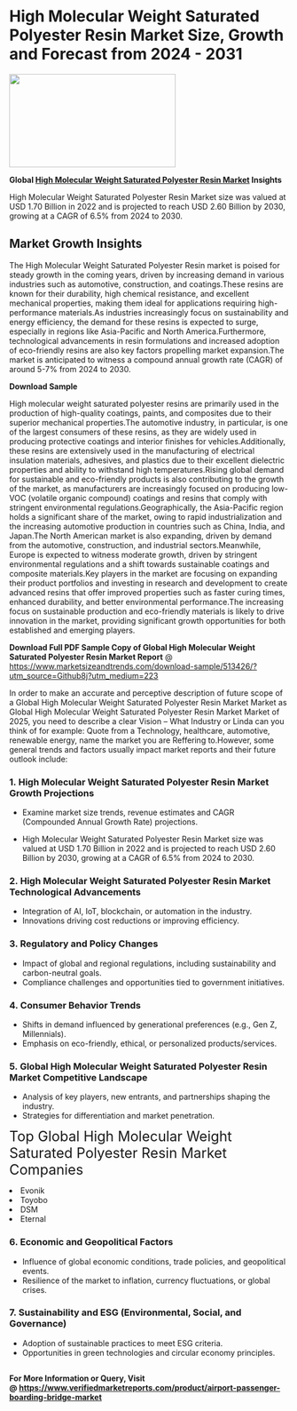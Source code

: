 <H1>High Molecular Weight Saturated Polyester Resin Market Size, Growth and Forecast from 2024 - 2031</H1><img class="aligncenter size-medium wp-image-584254" src="https://thirdeyenews.in/wp-content/uploads/2024/09/Global-Market-Research-300x168.jpeg" alt="" width="300" height="168" /><p><strong>Global&nbsp;<a href="https://www.marketsizeandtrends.com/download-sample/513426/?utm_source=Github8j?utm_medium=223">High Molecular Weight Saturated Polyester Resin Market</a> Insights</strong></p><p>High Molecular Weight Saturated Polyester Resin Market size was valued at USD 1.70 Billion in 2022 and is projected to reach USD 2.60 Billion by 2030, growing at a CAGR of 6.5% from 2024 to 2030.</p><p><h2>Market Growth Insights</h2> <p>The High Molecular Weight Saturated Polyester Resin market is poised for steady growth in the coming years, driven by increasing demand in various industries such as automotive, construction, and coatings.These resins are known for their durability, high chemical resistance, and excellent mechanical properties, making them ideal for applications requiring high-performance materials.As industries increasingly focus on sustainability and energy efficiency, the demand for these resins is expected to surge, especially in regions like Asia-Pacific and North America.Furthermore, technological advancements in resin formulations and increased adoption of eco-friendly resins are also key factors propelling market expansion.The market is anticipated to witness a compound annual growth rate (CAGR) of around 5-7% from 2024 to 2030.</p> <p><strong>Download Sample</strong></p> <p>High molecular weight saturated polyester resins are primarily used in the production of high-quality coatings, paints, and composites due to their superior mechanical properties.The automotive industry, in particular, is one of the largest consumers of these resins, as they are widely used in producing protective coatings and interior finishes for vehicles.Additionally, these resins are extensively used in the manufacturing of electrical insulation materials, adhesives, and plastics due to their excellent dielectric properties and ability to withstand high temperatures.Rising global demand for sustainable and eco-friendly products is also contributing to the growth of the market, as manufacturers are increasingly focused on producing low-VOC (volatile organic compound) coatings and resins that comply with stringent environmental regulations.Geographically, the Asia-Pacific region holds a significant share of the market, owing to rapid industrialization and the increasing automotive production in countries such as China, India, and Japan.The North American market is also expanding, driven by demand from the automotive, construction, and industrial sectors.Meanwhile, Europe is expected to witness moderate growth, driven by stringent environmental regulations and a shift towards sustainable coatings and composite materials.Key players in the market are focusing on expanding their product portfolios and investing in research and development to create advanced resins that offer improved properties such as faster curing times, enhanced durability, and better environmental performance.The increasing focus on sustainable production and eco-friendly materials is likely to drive innovation in the market, providing significant growth opportunities for both established and emerging players.<p><span class=""><strong>Download Full PDF Sample Copy of Global High Molecular Weight Saturated Polyester Resin Market Report</strong> @ <a href="https://www.marketsizeandtrends.com/download-sample/513426/?utm_source=Github8j?utm_medium=223" target="_blank">https://www.marketsizeandtrends.com/download-sample/513426/?utm_source=Github8j?utm_medium=223</a></span></p><p>In order to make an accurate and perceptive description of future scope of a Global&nbsp;High Molecular Weight Saturated Polyester Resin Market Market as Global&nbsp;High Molecular Weight Saturated Polyester Resin Market Market of 2025, you need to describe a clear Vision &ndash; What Industry or Linda can you think of for example: Quote from a Technology, healthcare, automotive, renewable energy, name the market you are Reffering to.However, some general trends and factors usually impact market reports and their future outlook include:</p><h3>1.&nbsp;<strong>High Molecular Weight Saturated Polyester Resin Market Growth Projections</strong></h3><ul><li>Examine market size trends, revenue estimates and CAGR (Compounded Annual Growth Rate) projections.</li><li><p>High Molecular Weight Saturated Polyester Resin Market size was valued at USD 1.70 Billion in 2022 and is projected to reach USD 2.60 Billion by 2030, growing at a CAGR of 6.5% from 2024 to 2030.</p></li></ul><h3>2.&nbsp;<strong>High Molecular Weight Saturated Polyester Resin Market Technological Advancements</strong></h3><ul><li>Integration of AI, IoT, blockchain, or automation in the industry.</li><li>Innovations driving cost reductions or improving efficiency.</li></ul><h3>3.&nbsp;<strong>Regulatory and Policy Changes</strong></h3><ul><li>Impact of global and regional regulations, including sustainability and carbon-neutral goals.</li><li>Compliance challenges and opportunities tied to government initiatives.</li></ul><h3>4.&nbsp;<strong>Consumer Behavior Trends</strong></h3><ul><li>Shifts in demand influenced by generational preferences (e.g., Gen Z, Millennials).</li><li>Emphasis on eco-friendly, ethical, or personalized products/services.</li></ul><h3>5.&nbsp;<strong>Global High Molecular Weight Saturated Polyester Resin Market Competitive Landscape</strong></h3><ul><li>Analysis of key players, new entrants, and partnerships shaping the industry.</li><li>Strategies for differentiation and market penetration.</li></ul><p data-pm-slice="1 1 []"><span style="color: inherit; font-family: inherit; font-size: 25px;">Top Global High Molecular Weight Saturated Polyester Resin Market Companies</span></p><div class="" data-test-id=""><p><li>Evonik</li><li> Toyobo</li><li> DSM</li><li> Eternal</li></p></div><h3>6.&nbsp;<strong>Economic and Geopolitical Factors</strong></h3><ul><li>Influence of global economic conditions, trade policies, and geopolitical events.</li><li>Resilience of the market to inflation, currency fluctuations, or global crises.</li></ul><h3>7.&nbsp;<strong>Sustainability and ESG (Environmental, Social, and Governance)</strong></h3><ul><li>Adoption of sustainable practices to meet ESG criteria.</li><li>Opportunities in green technologies and circular economy principles.</li></ul><h2><strong style="font-size: 14px;">For More Information or Query, Visit @&nbsp;</strong><a style="background-color: #ffffff; font-size: 14px;" href="https://www.marketsizeandtrends.com/report/high-molecular-weight-saturated-polyester-resin-market/" target="_blank">https://www.verifiedmarketreports.com/product/airport-passenger-boarding-bridge-market</a></h2>